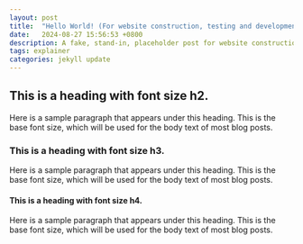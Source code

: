 ```yaml
---
layout: post
title:  "Hello World! (For website construction, testing and development purposes, this is a placeholder post with an unrealistically long title)"
date:   2024-08-27 15:56:53 +0800
description: A fake, stand-in, placeholder post for website construction, and development purposes. Also, just for the sake of it, here is a considerably and almost unrealistically lengthy description.
tags: explainer
categories: jekyll update
---
```


## This is a heading with font size h2.

Here is a sample paragraph that appears under this heading. This is the base font size, which will be used for the body text of most blog posts.

### This is a heading with font size h3.

Here is a sample paragraph that appears under this heading. This is the base font size, which will be used for the body text of most blog posts.

#### This is a heading with font size h4.

Here is a sample paragraph that appears under this heading. This is the base font size, which will be used for the body text of most blog posts.
